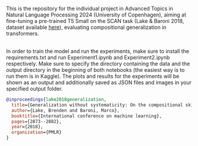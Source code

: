 This is the repository for the individual project in Advanced Topics in Natural Language Processing 2024 (University of Copenhagen), aiming at fine-tuning a pre-trained T5 Small on the SCAN task (Lake & Baroni 2018, dataset available [here](https://github.com/brendenlake/SCAN)), evaluating compositional generalization in transformers.

<br>
In order to train the model and run the experiments, make sure to install the requirements.txt and run Experiment1.ipynb and Experiment2.ipynb respectively. Make sure to specify the directory containing the data and the output directory in the beginning of both notebooks (the easiest way is to run them is in Kaggle). The plots and results for the experiments will be shown as an output and additionally saved as JSON files and images in your specified output folder.
<br>

```bibtex
@inproceedings{lake2018generalization,
  title={Generalization without systematicity: On the compositional skills of sequence-to-sequence recurrent networks},
  author={Lake, Brenden and Baroni, Marco},
  booktitle={International conference on machine learning},
  pages={2873--2882},
  year={2018},
  organization={PMLR}
}
